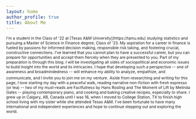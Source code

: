 ```yaml
---
layout: home
author_profile: true
title: About Me
---
```


<span style="font-size: .75em;">
I'm a student in the Class of '22 at [Texas A&M University](https://tamu.edu) studying statistics and pursuing a Master of Science in Finance degree, Class of '23. My aspiration for a career in finance is fueled by passions for informed decision making, responsible risk taking, and fostering crucial, constructive connections. I've learned that you cannot plan to have a successful career, but you can prepare for opportunities and accept them fiercely when they are presented to you. Part of my preparation is through this blog. I will be investigating all sides of sociopolitical and economic issues to build insight into the world and its intricacies. I hope that developing such a perspective -- one of awareness and broadmindedness -- will enhance my ability to analyze, empathize, and communicate, and I invite you to join me on my venture.</span>

<span style="font-size: .75em;">
Aside from researching and writing for this page, I love starting my day with a peaceful walk, reading narrative non-fiction with fresh espresso (or tea) -- two of my must-reads are Factfulness by Hans Rosling and The Moment of Lift by Melinda Gates -- playing contemporary piano, and cooking and baking creative recipes, especially to share. I grew up in Calgary, AB, Canada until I was 16, when I moved to College Station, TX to finish high school living with my sister while she attended Texas A&M. I've been fortunate to have many international and independent experiences and hope to continue stepping out and exploring the world.</span>